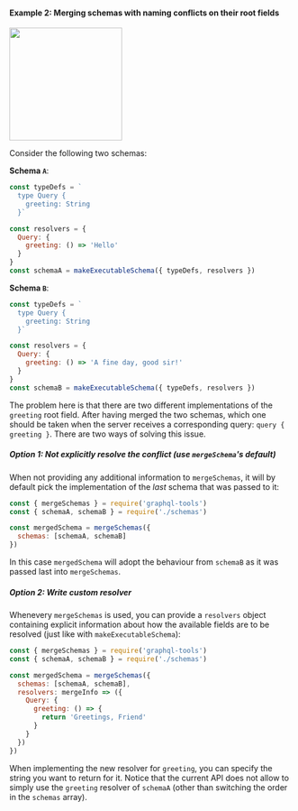 
#### Example 2: Merging schemas with naming conflicts on their root fields

<a href="https://github.com/advancedgraphql/schema-stitching/tree/master/merge-schemas-2" target="_blank"><img src="https://imgur.com/sj8HlZO.png" width="200" /></a>

Consider the following two schemas:

**Schema `A`**:

```js
const typeDefs = `
  type Query {
    greeting: String
  }`

const resolvers = {
  Query: {
    greeting: () => 'Hello'
  }
}
const schemaA = makeExecutableSchema({ typeDefs, resolvers })
```

**Schema `B`**:

```js
const typeDefs = `
  type Query {
    greeting: String
  }`

const resolvers = {
  Query: {
    greeting: () => 'A fine day, good sir!'
  }
}
const schemaB = makeExecutableSchema({ typeDefs, resolvers })
```

The problem here is that there are two different implementations of the `greeting` root field. After having merged the two schemas, which one should be taken when the server receives a corresponding query: `query { greeting }`. There are two ways of solving this issue.

##### Option 1: Not explicitly resolve the conflict (use `mergeSchema`'s default)

When not providing any additional information to `mergeSchemas`, it will by default pick the implementation of the _last_ schema that was passed to it:

```js
const { mergeSchemas } = require('graphql-tools')
const { schemaA, schemaB } = require('./schemas')

const mergedSchema = mergeSchemas({
  schemas: [schemaA, schemaB]
})
```

In this case `mergedSchema` will adopt the behaviour from `schemaB` as it was passed last into `mergeSchemas`.

##### Option 2: Write custom resolver

Whenevery `mergeSchemas` is used, you can provide a `resolvers` object containing explicit information about how the available fields are to be resolved (just like with `makeExecutableSchema`):

```js
const { mergeSchemas } = require('graphql-tools')
const { schemaA, schemaB } = require('./schemas')

const mergedSchema = mergeSchemas({
  schemas: [schemaA, schemaB],
  resolvers: mergeInfo => ({
    Query: {
      greeting: () => {
        return 'Greetings, Friend'
      }
    }
  })
})
```

When implementing the new resolver for `greeting`, you can specify the string you want to return for it. Notice that the current API does not allow to simply use the `greeting` resolver of `schemaA` (other than switching the order in the `schemas` array).